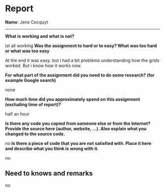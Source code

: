 # Report

**Name**: Jens Cocquyt

---

<!-- Fill out all the questions below by replacing the TODO comments. Do not remove the other markdown. Make sure to answer EACH question. -->

**What is working and what is not?**

ist all working
**Was the assignment to hard or to easy? What was too hard or what was too easy**

At the end it was easy. but i had a bit problems understanding how the grids worked. But i know how it works now.

**For what part of the assignment did you need to do some research? (for example Google search)**

none

**How much time did you approximately spend on this assignment (excluding time of report)?**

half an hour

**Is there any code you copied from someone else or from the Internet? Provide the source here (author, website, ...). Also explain what you changed to the source code.**

no
**Is there a piece of code that you are not satisfied with. Place it here and describe what you think is wrong with it.**

no
## Need to knows and remarks
no